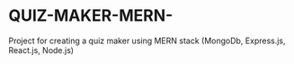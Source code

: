 # QUIZ-MAKER-MERN-
Project for creating a quiz maker using MERN stack (MongoDb, Express.js, React.js, Node.js)
